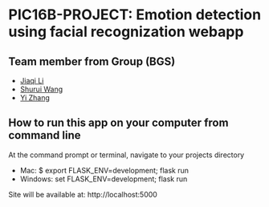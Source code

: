 # PIC16B-PROJECT: Emotion detection using facial recognization webapp

## Team member from Group (BGS)

- [Jiaqi Li](https://github.com/jqlaura)
- [Shurui Wang](https://github.com/JadenWSR)
- [Yi Zhang](https://github.com/leozhang233)

## How to run this app on your computer from command line
 At the command prompt or terminal, navigate to your projects directory
- Mac: $ export FLASK_ENV=development; flask run
- Windows: set FLASK_ENV=development; flask run

Site will be available at: http://localhost:5000

